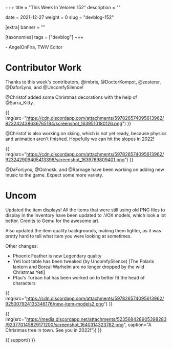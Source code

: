 +++
title = "This Week In Veloren 152"
description = ""

date = 2021-12-27
weight = 0
slug = "devblog-152"

[extra]
banner = ""

[taxonomies]
tags = ["devblog"]
+++



\- AngelOnFira, TWiV Editor

# Contributor Work

Thanks to this week's contributors, @imbris, @DoctorKompot, @zesterer,
@DaforLynx, and @UncomfySilence!

@Christof added some Christmas decorations with the help of @Sarra_Kitty.

{{
    img(src="https://cdn.discordapp.com/attachments/597826574095613962/923242438636765184/screenshot_1639510180126.png")
}}

@Christof is also working on skiing, which is not yet ready, because physics and
animation aren't finished. Hopefully we can hit the slopes in 2022!

{{
    img(src="https://cdn.discordapp.com/attachments/597826574095613962/923242909405413396/screenshot_1639769809401.png")
}}

@DaForLynx, @Oolnokk, and @Rarnage have been working on adding new music to the
game. Expect some more variety.

# Uncom

Updated the item displays! All the items that were still using old PNG files to display in the inventory have been updated to .VOX models, which look a lot better. Credits to Gemu for the awesome art.

Also updated the item quality backgrounds, making them lighter, as it was pretty hard to tell what item you were looking at sometimes.

Other changes:

- Phoenix Feather is now Legendary quality
- Yeti loot table has been tweaked (by UncomfySilence)
[The Polaris lantern and Boreal Warhelm are no longer dropped by the wild Christmas Yeti]
- Pfau's Turban hat has been worked on to better fit the head of characters 

{{
    img(src="https://cdn.discordapp.com/attachments/597826574095613962/925007924135346176/new-item-models2.png")
}}

{{
    img(src="https://media.discordapp.net/attachments/523568428905398283/923770145829171200/screenshot_1640314323782.png",
    caption="A Christmas tree in town. See you in 2022!"))
}}

{{ support() }}
